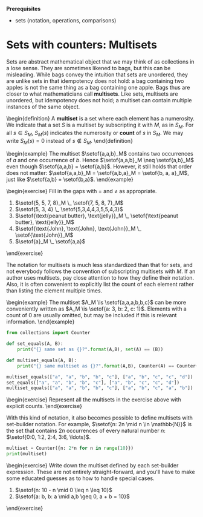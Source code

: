 **Prerequisites**

- sets (notation, operations, comparisons)

# Sets with counters: Multisets

Sets are abstract mathematical object that we may think of as collections in a lose sense.
They are sometimes likened to bags, but this can be misleading.
While bags convey the intuition that sets are unordered, they are unlike sets in that idempotency does not hold: a bag containing two apples is not the same thing as a bag containing one apple.
Bags thus are closer to what mathematicians call **multisets**.
Like sets, multisets are unordered, but idempotency does not hold; a multiset can contain multiple instances of the same object.

\begin{definition}
    A **multiset** is a set where each element has a numerosity.
    We indicate that a set $S$ is a multiset by subscripting it with $M$, as in $S_M$.
    For all $s \in S_M$, $S_M(s)$ indicates the numerosity or **count** of $s$ in $S_M$.
    We may write $S_M(s) = 0$ instead of $s \notin S_M$.
\end{definition}

\begin{example}
    The multiset $\setof{a,a,b}_M$ contains two occurrences of $a$ and one occurrence of $b$.
    Hence $\setof{a,a,b}_M \neq \setof{a,b}_M$ even though $\setof{a,a,b} = \setof{a,b}$.
    However, it still holds that order does not matter: $\setof{a,a,b}_M = \setof{a,b,a}_M = \setof{b, a, a}_M$, just like $\setof{a,b} = \setof{b,a}$.
\end{example}

\begin{exercise}
Fill in the gaps with $=$ and $\neq$ as appropriate.

<ol>
<li>
$\setof{5, 5, 7, 8}_M \_ \setof{7, 5, 8, 7}_M$
</li>
<li>
$\setof{5, 3, 4} \_ \setof{5,3,4,4,3,5,5,4,3}$
</li>
<li>
$\setof{\text{peanut butter}, \text{jelly}}_M \_ \setof{\text{peanut butter}, \text{jelly}}_M$
</li>
<li>
$\setof{\text{John}, \text{John}, \text{John}}_M \_ \setof{\text{John}}_M$
</li>
<li>  
$\setof{a}_M \_ \setof{a,a}$
</li>
</ol>
\end{exercise}

The notation for multisets is much less standardized than that for sets, and not everybody follows the convention of subscripting multisets with $M$.
If an author uses multisets, pay close attention to how they define their notation.
Also, it is often convenient to explicitly list the count of each element rather than listing the element multiple times.

\begin{example}
    The multiset $A_M \is \setof{a,a,a,b,b,c}$ can be more conveniently written as $A_M \is \setof{a: 3, b: 2, c: 1}$.
    Elements with a count of $0$ are usually omitted, but may be included if this is relevant information.
\end{example}

```python
from collections import Counter

def set_equals(A, B):
    print("{} same set as {}?".format(A,B), set(A) == (B))

def multiset_equals(A, B):
    print("{} same multiset as {}?".format(A,B), Counter(A) == Counter(B))

multiset_equals(["a", "a", "b", "b", "c"], ["a", "b", "c", "c", "d"])
set_equals(["a", "a", "b", "b", "c"], ["a", "b", "c", "c", "d"])
multiset_equals(["a", "a", "b", "b", "c"], ["a", "b", "c", "a", "b"])
```

\begin{exercise}
Represent all the multisets in the exercise above with explicit counts.
\end{exercise}

With this kind of notation, it also becomes possible to define multisets with set-builder notation.
For example, $\setof{n: 2n \mid n \in \mathbb{N}}$ is the set that contains $2n$ occurrences of every natural number $n$: $\setof{0:0, 1:2, 2:4, 3:6, \ldots}$.

```python
multiset = Counter({n: 2*n for n in range(10)})
print(multiset)
```

\begin{exercise}
Write down the multiset defined by each set-builder expression.
These are not entirely straight-forward, and you'll have to make some educated guesses as to how to handle special cases.

<ol>
<li>
$\setof{n: 10 - n \mid 0 \leq n \leq 10}$
</li>
<li>
$\setof{a: b, b: a \mid a,b \geq 0, a + b = 10}$
</li>
</ol>
\end{exercise}
